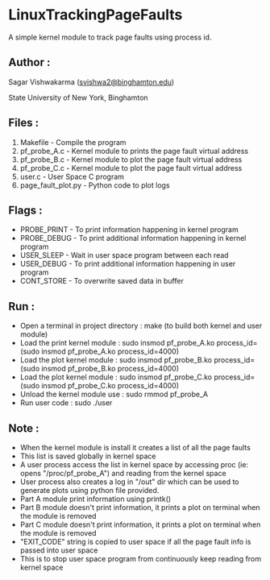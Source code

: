 # LinuxTrackingPageFaults

A simple kernel module to track page faults using process id.


## Author :

Sagar Vishwakarma (svishwa2@binghamton.edu)

State University of New York, Binghamton


## Files :

1)	Makefile                 - Compile the program
2)	pf_probe_A.c             - Kernel module to prints the page fault virtual address
3)	pf_probe_B.c             - Kernel module to plot the page fault virtual address
4)	pf_probe_C.c             - Kernel module to plot the page fault virtual address
5)	user.c                   - User Space C program
6)	page_fault_plot.py       - Python code to plot logs


## Flags :

- PROBE_PRINT     - To print information happening in kernel program
- PROBE_DEBUG     - To print additional information happening in kernel program
- USER_SLEEP      - Wait in user space program between each read
- USER_DEBUG      - To print additional information happening in user program
- CONT_STORE      - To overwrite saved data in buffer


## Run :

- Open a terminal in project directory      : make (to build both kernel and user module)
- Load the print kernel module              : sudo insmod pf_probe_A.ko process_id=<PID> (sudo insmod pf_probe_A.ko process_id=4000)
- Load the plot kernel module               : sudo insmod pf_probe_B.ko process_id=<PID> (sudo insmod pf_probe_B.ko process_id=4000)
- Load the plot kernel module               : sudo insmod pf_probe_C.ko process_id=<PID> (sudo insmod pf_probe_C.ko process_id=4000)
- Unload the kernel module use              : sudo rmmod pf_probe_A
- Run user code                             : sudo ./user


## Note :

- When the kernel module is install it creates a list of all the page faults
- This list is saved globally in kernel space
- A user process access the list in kernel space by accessing proc (ie: opens "/proc/pf_probe_A") and reading from the kernel space
- User process also creates a log in "/out" dir which can be used to generate plots using python file provided.
- Part A module print information using printk()
- Part B module doesn't print information, it prints a plot on terminal when the module is removed
- Part C module doesn't print information, it prints a plot on terminal when the module is removed
- "EXIT_CODE" string is copied to user space if all the page fault info is passed into user space
- This is to stop user space program from continuously keep reading from kernel space
